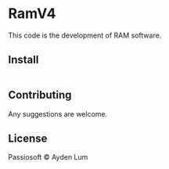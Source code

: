 # RamV4

This code is the development of RAM software.

## Install

```
```

## Contributing

Any suggestions are welcome.

## License

Passiosoft © Ayden Lum
